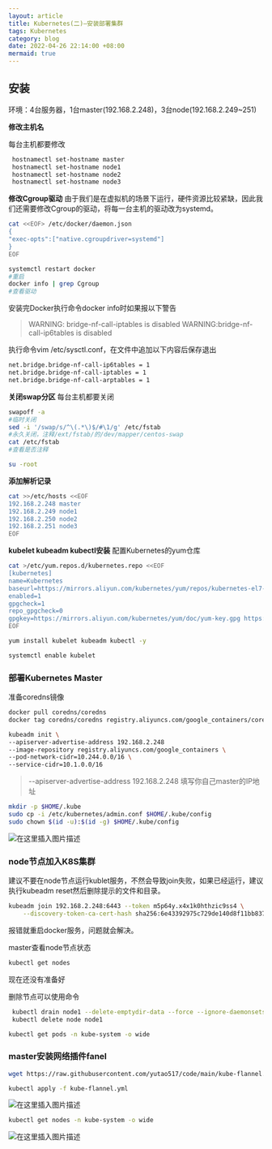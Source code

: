 ```yaml
---
layout: article
title: Kubernetes(二)—安装部署集群
tags: Kubernetes
category: blog
date: 2022-04-26 22:14:00 +08:00
mermaid: true
---
```

## 安装
环境：4台服务器，1台master(192.168.2.248)，3台node(192.168.2.249~251)

**修改主机名**

每台主机都要修改
```bash
 hostnamectl set-hostname master
 hostnamectl set-hostname node1
 hostnamectl set-hostname node2
 hostnamectl set-hostname node3
```

**修改Cgroup驱动**
由于我们是在虚拟机的场景下运行，硬件资源比较紧缺，因此我们还需要修改Cgroup的驱动，将每一台主机的驱动改为systemd。
```bash
cat <<EOF> /etc/docker/daemon.json
{
"exec-opts":["native.cgroupdriver=systemd"]
}
EOF
```

```bash
systemctl restart docker
#重启
docker info | grep Cgroup
#查看驱动
```
安装完Docker执行命令docker info时如果报以下警告

> WARNING: bridge-nf-call-iptables is disabled WARNING:bridge-nf-call-ip6tables is disabled

执行命令vim /etc/sysctl.conf，在文件中追加以下内容后保存退出

```bash
net.bridge.bridge-nf-call-ip6tables = 1
net.bridge.bridge-nf-call-iptables = 1
net.bridge.bridge-nf-call-arptables = 1
```

**关闭swap分区**
每台主机都要关闭
```bash
swapoff -a
#临时关闭
sed -i '/swap/s/^\(.*\)$/#\1/g' /etc/fstab
#永久关闭，注释/ext/fstab/的/dev/mapper/centos-swap
cat /etc/fstab
#查看是否注释
```

```bash
su -root
```
**添加解析记录**
```bash
cat >>/etc/hosts <<EOF
192.168.2.248 master
192.168.2.249 node1
192.168.2.250 node2
192.168.2.251 node3
EOF
```
**kubelet kubeadm kubectl安装**
配置Kubernetes的yum仓库
```bash
cat >/etc/yum.repos.d/kubernetes.repo <<EOF
[kubernetes]
name=Kubernetes
baseurl=https://mirrors.aliyun.com/kubernetes/yum/repos/kubernetes-el7-x86_64/
enabled=1
gpgcheck=1
repo_gpgcheck=0
gpgkey=https://mirrors.aliyun.com/kubernetes/yum/doc/yum-key.gpg https://mirrors.aliyun.com/kubernetes/yum/doc/rpm-package-key.gpg
EOF
```

```bash
yum install kubelet kubeadm kubectl -y
```

```bash
systemctl enable kubelet
```

### 部署Kubernetes Master
准备coredns镜像
```bash
docker pull coredns/coredns
docker tag coredns/coredns registry.aliyuncs.com/google_containers/coredns
```

```bash
kubeadm init \
--apiserver-advertise-address 192.168.2.248
--image-repository registry.aliyuncs.com/google_containers \
--pod-network-cidr=10.244.0.0/16 \
--service-cidr=10.1.0.0/16 
```

> --apiserver-advertise-address 192.168.2.248 填写你自己master的IP地址

```bash
mkdir -p $HOME/.kube
sudo cp -i /etc/kubernetes/admin.conf $HOME/.kube/config
sudo chown $(id -u):$(id -g) $HOME/.kube/config
```
![在这里插入图片描述](https://img-blog.csdnimg.cn/35d5a8337ad246bfab749d28ff672319.png)

### node节点加入K8S集群
建议不要在node节点运行kublet服务，不然会导致join失败，如果已经运行，建议执行kubeadm reset然后删除提示的文件和目录。

```bash
kubeadm join 192.168.2.248:6443 --token m5p64y.x4x1k0hthzic9ss4 \
	--discovery-token-ca-cert-hash sha256:6e43392975c729de140d8f11bb8375844461b19b3be1686f0453e64b43380fe4 
```
报错就重启docker服务，问题就会解决。

master查看node节点状态
```bash
kubectl get nodes
```
现在还没有准备好

删除节点可以使用命令
```bash
 kubectl drain node1 --delete-emptydir-data --force --ignore-daemonsets node/node1
 kubectl delete node node1
```

```bash
kubectl get pods -n kube-system -o wide
```
### master安装网络插件fanel

```bash
wget https://raw.githubusercontent.com/yutao517/code/main/kube-flannel.yml

kubectl apply -f kube-flannel.yml
```

![在这里插入图片描述](https://img-blog.csdnimg.cn/04fbf285d5eb404eaad7ca687787ae61.png)

```bash
kubectl get nodes -n kube-system -o wide
```

![在这里插入图片描述](https://img-blog.csdnimg.cn/0a27a9ffe5914982a2da670866a4fb02.png)
